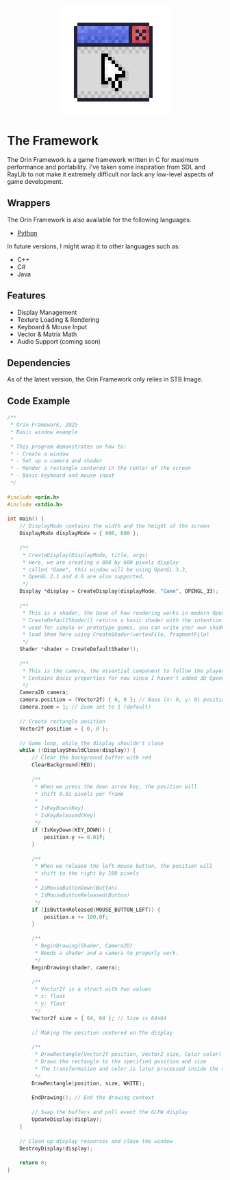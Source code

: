 <p align="center">
    <img src="orin-framework-512x.png" width="256" alt="Logo">
</p>

# The Framework
The Orin Framework is a game framework written in C for maximum performance and portability.
I've taken some inspiration from SDL and RayLib to not make it extremely difficult nor lack
any low-level aspects of game development.

## Wrappers
The Orin Framework is also available for the following languages:
- [Python](./python/)


In future versions, I might wrap it to other languages such as:
- C++
- C#
- Java


## Features
- Display Management
- Texture Loading & Rendering
- Keyboard & Mouse Input
- Vector & Matrix Math
- Audio Support (coming soon)


## Dependencies
As of the latest version, the Orin Framework only relies in STB Image.


## Code Example
```c
/**
 * Orin Framework, 2025
 * Basic window example
 *
 * This program demonstrates on how to:
 * - Create a window
 * - Set up a camera and shader
 * - Render a rectangle centered in the center of the screen
 * - Basic keyboard and mouse input
 */

#include <orin.h>
#include <stdio.h>

int main() {
    // DisplayMode contains the width and the height of the screen
    DisplayMode displayMode = { 800, 600 };

    /**
     * CreateDisplay(DisplayMode, title, args)
     * Here, we are creating a 800 by 600 pixels display
     * called "Game", this window will be using OpenGL 3.3,
     * OpenGL 2.1 and 4.6 are also supported.
     */
    Display *display = CreateDisplay(displayMode, "Game", OPENGL_33);

    /**
     * This is a shader, the base of how rendering works in modern OpenGL
     * CreateDefaultShader() returns a basic shader with the intention of being
     * used for simple or prototype games, you can write your own shaders and
     * load them here using CreateShader(vertexFile, fragmentFile)
     */
    Shader *shader = CreateDefaultShader();

    /**
     * This is the camera, the essential component to follow the player and etc.
     * Contains basic properties for now since I haven't added 3D OpenGL yet.
     */
    Camera2D camera;
    camera.position = (Vector2f) { 0, 0 }; // Base (x: 0, y: 0) position
    camera.zoom = 1; // Zoom set to 1 (default)

    // Create rectangle position
    Vector2f position = { 0, 0 };

    // Game loop, while the display shouldn't close
    while (!DisplayShouldClose(display)) {
        // Clear the background buffer with red
        ClearBackground(RED);

        /**
         * When we press the down arrow key, the position will
         * shift 0.01 pixels per frame
         *
         * IsKeyDown(Key)
         * IsKeyReleased(Key)
         */
        if (IsKeyDown(KEY_DOWN)) {
            position.y += 0.01f;
        }

        /**
         * When we release the left mouse button, the position will
         * shift to the right by 100 pixels
         *
         * IsMouseButtonDown(Button)
         * IsMouseButtonReleased(Button)
         */
        if (IsButtonReleased(MOUSE_BUTTON_LEFT)) {
            position.x += 100.0f;
        }

        /**
         * BeginDrawing(Shader, Camera2D)
         * Needs a shader and a camera to properly work.
         */
        BeginDrawing(shader, camera);

        /**
         * Vector2f is a struct with two values
         * x: float
         * y: float
         */
        Vector2f size = { 64, 64 }; // Size is 64x64

        // Making the position centered on the display

        /**
         * DrawRectangle(Vector2f position, Vector2 size, Color color)
         * Draws the rectangle to the specified position and size
         * The transformation and color is later processed inside the shaders
         */
        DrawRectangle(position, size, WHITE);

        EndDrawing(); // End the drawing context

        // Swap the buffers and poll event the GLFW display
        UpdateDisplay(display);
    }

    // Clean up display resources and close the window
    DestroyDisplay(display);

    return 0;
}
```
